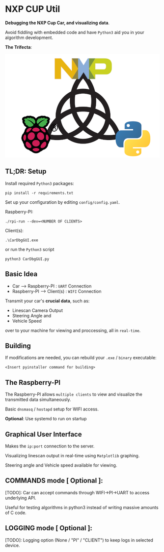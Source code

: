 # NXP CUP Util

**Debugging the NXP Cup Car, and visualizing data**.

Avoid fiddling with embedded code and have `Python3` aid you in your algorithm development.

**The Trifecta**:

![](assets/the_trifecta.png)

## TL;DR: Setup
Install required `Python3` packages:

```
pip install -r requirements.txt
```

Set up your configuration by editing `config/config.yaml`.

Raspberry-PI:

```
./rpi-run --dev=<NUMBER OF CLIENTS>
```

Client(s):

```
.\CarDbgGUI.exe
```
or run the `Python3` script
```
python3 CarDbgGUI.py
```

## Basic Idea

* Car          --> Raspberry-PI   : `UART` Connection
* Raspberry-PI --> Client(s)      : `WIFI` Connection

Transmit your car's **crucial data**, such as:
  * Linescan Camera Output
  * Steering Angle and
  * Vehicle Speed

over to your machine for viewing and proccessing, all in `real-time`.

## Building

If modifications are needed, you can rebuild your `.exe` / `binary` executable:

```
<Insert pyinstaller command for building>
```

## The Raspberry-PI

The Raspberry-PI allows `multiple clients` to view and visualize the transmitted data
simultaneously.

Basic `dnsmasq` / `hostapd` setup for WIFI access.

**Optional**: Use systemd to run on startup

## Graphical User Interface

Makes the `ip:port` connection to the server.

Visualizing linescan output in real-time using `Matplotlib` graphing.

Steering angle and Vehicle speed available for viewing.

## COMMANDS mode [ Optional ]:

[TODO]: Car can accept commands through WIFI->PI->UART to access underlying API.

Useful for testing algorithms in python3 instead of writing massive amounts of C code.

## LOGGING mode [ Optional ]:

[TODO]: Logging option (None / "PI" / "CLIENT") to keep logs in selected device.
